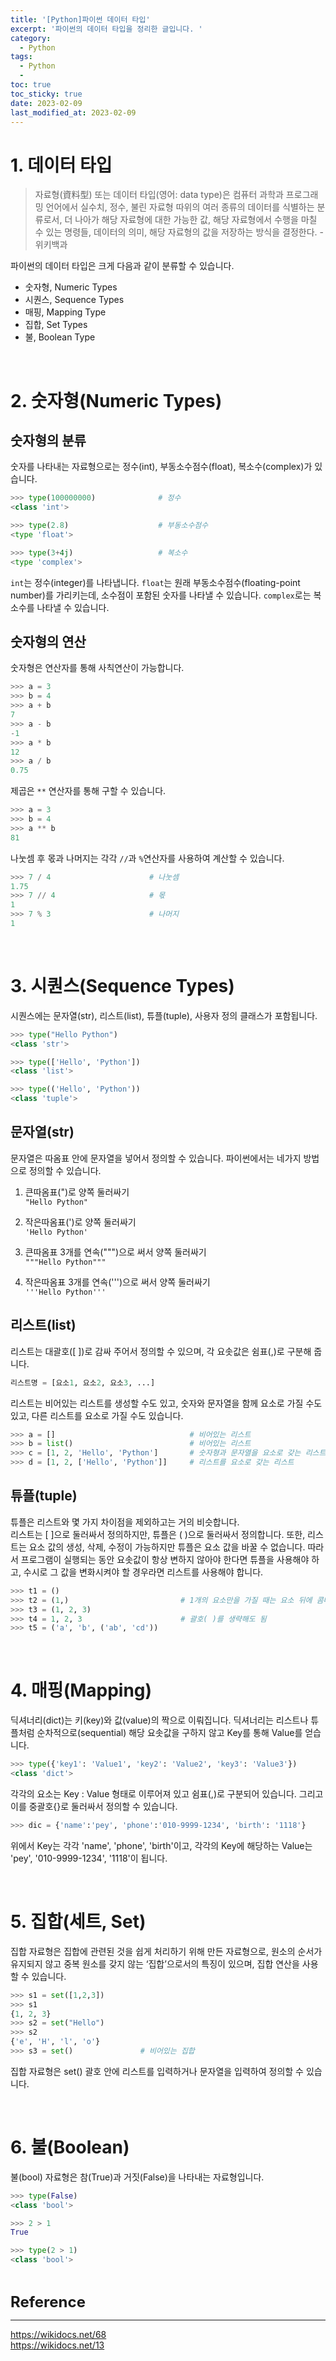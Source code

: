 ```yaml
---
title: '[Python]파이썬 데이터 타입'
excerpt: '파이썬의 데이터 타입을 정리한 글입니다. '
category:
  - Python
tags:
  - Python
  - 
toc: true
toc_sticky: true
date: 2023-02-09
last_modified_at: 2023-02-09
---
```


# 1. 데이터 타입
> 자료형(資料型) 또는 데이터 타입(영어: data type)은 컴퓨터 과학과 프로그래밍 언어에서 실수치, 정수, 불린 자료형 따위의 여러 종류의 데이터를 식별하는 분류로서, 더 나아가 해당 자료형에 대한 가능한 값, 해당 자료형에서 수행을 마칠 수 있는 명령들, 데이터의 의미, 해당 자료형의 값을 저장하는 방식을 결정한다. - 위키백과

파이썬의 데이터 타입은 크게 다음과 같이 분류할 수 있습니다.
- 숫자형, Numeric Types
- 시퀀스, Sequence Types
- 매핑, Mapping Type
- 집합, Set Types
- 불, Boolean Type

<br>

# 2. 숫자형(Numeric Types)
## 숫자형의 분류 
숫자를 나타내는 자료형으로는 정수(int), 부동소수점수(float), 복소수(complex)가 있습니다.

```python
>>> type(100000000)              # 정수
<class 'int'>
```
```python
>>> type(2.8)                    # 부동소수점수
<type 'float'>
```
```python
>>> type(3+4j)                   # 복소수
<type 'complex'>
```

`int`는 정수(integer)를 나타냅니다.
`float`는 원래 부동소수점수(floating-point number)를 가리키는데, 소수점이 포함된 숫자를 나타낼 수 있습니다.
`complex`로는 복소수를 나타낼 수 있습니다.

## 숫자형의 연산
숫자형은 연산자를 통해 사칙연산이 가능합니다.
```python
>>> a = 3
>>> b = 4
>>> a + b
7
>>> a - b
-1
>>> a * b
12
>>> a / b
0.75
```

제곱은 `**` 연산자를 통해 구할 수 있습니다.  
```python
>>> a = 3
>>> b = 4
>>> a ** b
81
```

나눗셈 후 몫과 나머지는 각각 `//`과 `%`연산자를 사용하여 계산할 수 있습니다.
```python
>>> 7 / 4                      # 나눗셈
1.75
>>> 7 // 4                     # 몫
1
>>> 7 % 3                      # 나머지
1
```
<br>

# 3. 시퀀스(Sequence Types)
시퀀스에는 문자열(str), 리스트(list), 튜플(tuple), 사용자 정의 클래스가 포함됩니다.  
```python
>>> type("Hello Python")
<class 'str'>
```

```python
>>> type(['Hello', 'Python'])
<class 'list'>
```

```python
>>> type(('Hello', 'Python'))
<class 'tuple'>
```
## 문자열(str)

문자열은 따옴표 안에 문자열을 넣어서 정의할 수 있습니다. 파이썬에서는 네가지 방법으로 정의할 수 있습니다.

1. 큰따옴표(")로 양쪽 둘러싸기  
`"Hello Python"`

2. 작은따옴표(')로 양쪽 둘러싸기  
`'Hello Python'`

3. 큰따옴표 3개를 연속(""")으로 써서 양쪽 둘러싸기  
`"""Hello Python"""`

4. 작은따옴표 3개를 연속(''')으로 써서 양쪽 둘러싸기  
`'''Hello Python'''`

## 리스트(list)
리스트는 대괄호([ ])로 감싸 주어서 정의할 수 있으며, 각 요솟값은 쉼표(,)로 구분해 줍니다.
```python
리스트명 = [요소1, 요소2, 요소3, ...]
```
리스트는 비어있는 리스트를 생성할 수도 있고, 숫자와 문자열을 함께 요소로 가질 수도 있고, 다른 리스트를 요소로 가질 수도 있습니다.
```python
>>> a = []                              # 비어있는 리스트
>>> b = list()                          # 비어있는 리스트
>>> c = [1, 2, 'Hello', 'Python']       # 숫자형과 문자열을 요소로 갖는 리스트
>>> d = [1, 2, ['Hello', 'Python']]     # 리스트를 요소로 갖는 리스트
```

## 튜플(tuple)
튜플은 리스트와 몇 가지 차이점을 제외하고는 거의 비슷합니다.  
리스트는 [ ]으로 둘러싸서 정의하지만, 튜플은 ( )으로 둘러싸서 정의합니다. 또한, 리스트는 요소 값의 생성, 삭제, 수정이 가능하지만 튜플은 요소 값을 바꿀 수 없습니다. 따라서 프로그램이 실행되는 동안 요솟값이 항상 변하지 않아야 한다면 튜플을 사용해야 하고, 수시로 그 값을 변화시켜야 할 경우라면 리스트를 사용해야 합니다.

```python
>>> t1 = ()
>>> t2 = (1,)                         # 1개의 요소만을 가질 때는 요소 뒤에 콤마(,)를 반드시 붙여야 함
>>> t3 = (1, 2, 3)
>>> t4 = 1, 2, 3                      # 괄호( )를 생략해도 됨
>>> t5 = ('a', 'b', ('ab', 'cd'))
```

<br>

# 4. 매핑(Mapping)
딕셔너리(dict)는 키(key)와 값(value)의 짝으로 이뤄집니다. 딕셔너리는 리스트나 튜플처럼 순차적으로(sequential) 해당 요솟값을 구하지 않고 Key를 통해 Value를 얻습니다.
```python
>>> type({'key1': 'Value1', 'key2': 'Value2', 'key3': 'Value3'})
<class 'dict'>
```
각각의 요소는 Key : Value 형태로 이루어져 있고 쉼표(,)로 구분되어 있습니다. 그리고 이를 중괄호{}로 둘러싸서 정의할 수 있습니다.

```python
>>> dic = {'name':'pey', 'phone':'010-9999-1234', 'birth': '1118'}
```
위에서 Key는 각각 'name', 'phone', 'birth'이고, 각각의 Key에 해당하는 Value는 'pey', '010-9999-1234', '1118'이 됩니다.

<br>

# 5. 집합(세트, Set)
집합 자료형은 집합에 관련된 것을 쉽게 처리하기 위해 만든 자료형으로, 원소의 순서가 유지되지 않고 중복 원소를 갖지 않는 ‘집합’으로서의 특징이 있으며, 집합 연산을 사용할 수 있습니다.
```python
>>> s1 = set([1,2,3])
>>> s1
{1, 2, 3}
>>> s2 = set("Hello")
>>> s2
{'e', 'H', 'l', 'o'}
>>> s3 = set()               # 비어있는 집합
```
집합 자료형은 set() 괄호 안에 리스트를 입력하거나 문자열을 입력하여 정의할 수 있습니다.

<br>

# 6. 불(Boolean)
불(bool) 자료형은 참(True)과 거짓(False)을 나타내는 자료형입니다.
```python
>>> type(False)
<class 'bool'>
```
```python
>>> 2 > 1
True
```
```python
>>> type(2 > 1)
<class 'bool'>
```

<br>

<span style="font-size:18pt">**Reference**</span> 


------------

<https://wikidocs.net/68>  
<https://wikidocs.net/13>